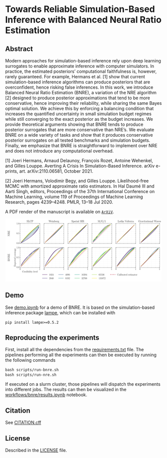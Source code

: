 # Towards Reliable Simulation-Based Inference with Balanced Neural Ratio Estimation

## Abstract
Modern approaches for simulation-based inference rely upon deep learning surrogates to enable approximate inference with computer simulators. In practice, the estimated posteriors’ computational faithfulness is, however, rarely guaranteed. For example, Hermans et al. [1] show that current simulation-based inference algorithms can produce posteriors that are overconfident, hence risking false inferences. In this work, we introduce Balanced Neural Ratio Estimation (BNRE), a variation of the NRE algorithm [2] designed to produce posterior approximations that tend to be more conservative, hence improving their reliability, while sharing the same Bayes optimal solution. We achieve this by enforcing a balancing condition that increases the quantified uncertainty in small simulation budget regimes while still converging to the exact posterior as the budget increases. We provide theoretical arguments showing that BNRE tends to produce posterior surrogates that are more conservative than NRE’s. We evaluate BNRE on a wide variety of tasks and show that it produces conservative posterior surrogates on all tested benchmarks and simulation budgets. Finally, we emphasize that BNRE is straightforward to implement over NRE and does not introduce any computational overhead.

[1] Joeri Hermans, Arnaud Delaunoy, François Rozet, Antoine Wehenkel, and Gilles Louppe.
Averting A Crisis In Simulation-Based Inference. arXiv e-prints, art. arXiv:2110.06581, October
2021.

[2] Joeri Hermans, Volodimir Begy, and Gilles Louppe. Likelihood-free MCMC with amortized
approximate ratio estimators. In Hal Daumé III and Aarti Singh, editors, Proceedings of the
37th International Conference on Machine Learning, volume 119 of Proceedings of Machine
Learning Research, pages 4239–4248. PMLR, 13–18 Jul 2020.

A PDF render of the manuscript is available on [`ArXiV`](https://arxiv.org/abs/2208.13624).

<img src=".github/coverage.png">

## Demo

See [demo.ipynb](demo.ipynb) for a demo of BNRE. It is based on the simulation-based inference package [lampe](https://github.com/francois-rozet/lampe), which can be installed with
```
pip install lampe>=0.5.2
```

## Reproducing the experiments
First, install all the dependencies from the [requirements.txt](requirements.txt) file. The pipelines performing all the experiments can then be executed by running the following commands
```
bash scripts/run-bnre.sh
bash scripts/run-nre.sh
```
If executed on a slurm cluster, those pipelines will dispatch the experiments into different jobs. The results can then be visualized in the [workflows/bnre/results.ipynb](workflows/bnre/results.ipynb) notebook.

## Citation

See [CITATION.cff](CITATION.cff)

## License

Described in the [LICENSE](LICENSE) file.
